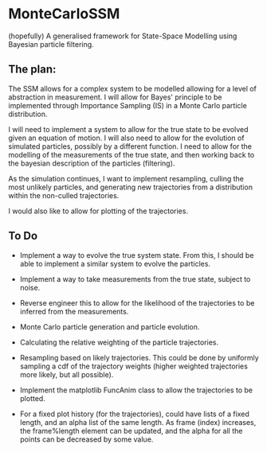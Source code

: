 # MonteCarloSSM
(hopefully) A generalised framework for State-Space Modelling using Bayesian particle filtering.

## The plan:

The SSM allows for a complex system to be modelled allowing for a level of abstraction in measurement. I will allow for Bayes' principle to be implemented through Importance Sampling (IS) in a Monte Carlo particle distribution.

I will need to implement a system to allow for the true state to be evolved given an equation of motion. I will also need to allow for the evolution of simulated particles, possibly by a different function. I need to allow for the modelling of the measurements of the true state, and then working back to the bayesian description of the particles (filtering).

As the simulation continues, I want to implement resampling, culling the most unlikely particles, and generating new trajectories from a distribution within the non-culled trajectories.

I would also like to allow for plotting of the trajectories.

## To Do

+ Implement a way to evolve the true system state. From this, I should be able to implement a similar system to evolve the particles.
+ Implement a way to take measurements from the true state, subject to noise.
+ Reverse engineer this to allow for the likelihood of the trajectories to be inferred from the measurements.

+ Monte Carlo particle generation and particle evolution.
+ Calculating the relative weighting of the particle trajectories.
+ Resampling based on likely trajectories. This could be done by uniformly sampling a cdf of the trajectory weights (higher weighted trajectories more likely, but all possible).

+ Implement the matplotlib FuncAnim class to allow the trajectories to be plotted.
+ For a fixed plot history (for the trajectories), could have lists of a fixed length, and an alpha list of the same length. As frame (index) increases, the frame%length element can be updated, and the alpha for all the points can be decreased by some value.
